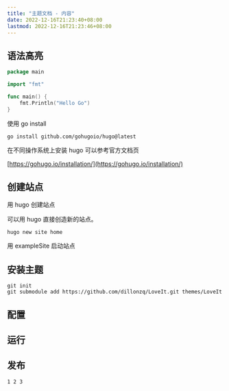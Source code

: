 ```yaml
---
title: "主题文档 - 内容"
date: 2022-12-16T21:23:40+08:00
lastmod: 2022-12-16T21:23:46+08:00
---
```


## 语法高亮

```go
package main

import "fmt"

func main() {
	fmt.Println("Hello Go")
}
```

使用 go install

```shell {title="安装脚本"}
go install github.com/gohugoio/hugo@latest
```

在不同操作系统上安装 hugo 可以参考官方文档页

[https://gohugo.io/installation/](https://gohugo.io/installation/)

## 创建站点

用 hugo 创建站点

可以用 hugo 直接创造新的站点。

```shell {title="创建站点"}
hugo new site home
```

用 exampleSite 启动站点

## 安装主题

```shell {title="安装主题"}
git init
git submodule add https://github.com/dillonzq/LoveIt.git themes/LoveIt
```

## 配置

## 运行

## 发布

```output {title="运行环境"}
1 2 3
```
